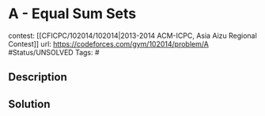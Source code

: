 # A - Equal Sum Sets

contest: [[CFICPC/102014/102014|2013-2014 ACM-ICPC, Asia Aizu Regional Contest]]
url: https://codeforces.com/gym/102014/problem/A
#Status/UNSOLVED
Tags: #

## Description

## Solution

